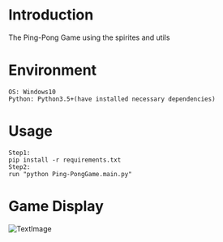 # Introduction
The Ping-Pong Game using the spirites and utils

# Environment
```
OS: Windows10
Python: Python3.5+(have installed necessary dependencies)
```

# Usage
```
Step1:
pip install -r requirements.txt
Step2:
run "python Ping-PongGame.main.py"
```

# Game Display
![TextImage](demonstration/running.gif)

